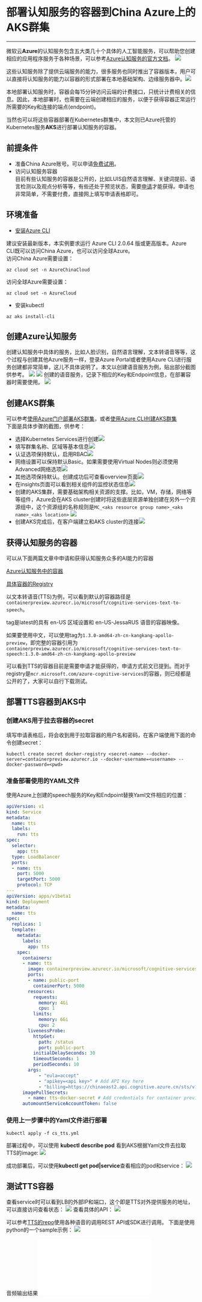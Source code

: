 # 部署认知服务的容器到China Azure上的AKS群集
---
微软云**Azure**的认知服务包含五大类几十个具体的人工智能服务，可以帮助您创建相应的应用程序服务于各种场景，可以参考[Azure认知服务的官方文档](https://azure.microsoft.com/zh-cn/services/cognitive-services/)。
![](/img/cs0.png)

这些认知服务除了提供云端服务的能力，很多服务也同时推出了容器版本，用户可以直接将认知服务的能力以容器的形式部署在本地基础架构、边缘服务器中。![](/img/architecture.png)

本地部署认知服务时，容器会每15分钟访问云端的计费接口，只统计计费相关的信息。因此，本地部署时，也需要在云端创建相应的服务，以便于获得容器正常运行所需要的Key和连接的端点(endpoint)。

当然也可以将这些容器部署在Kubernetes群集中，本文则已Azure托管的Kubernetes服务**AKS**进行部署认知服务的容器。


## 前提条件
* 准备China Azure账号。可以申请[免费试用](https://wd.azure.cn/zh-cn/pricing/1rmb-trial-full)。
* 访问认知服务容器  
目前有些认知服务的容器是公开的，比如LUIS自然语言理解、关键词提前、语言检测以及观点分析等等，有些还处于预览状态，需要[申请](https://docs.microsoft.com/zh-cn/azure/cognitive-services/cognitive-services-container-support)才能获得。申请也非常简单，不需要付费，直接网上填写申请表格即可。

## 环境准备
* [安装Azure CLI](https://docs.azure.cn/zh-cn/cli/install-azure-cli?view=azure-cli-latest)

建议安装最新版本，本实例要求运行 Azure CLI 2.0.64 版或更高版本。Azure CLI既可以访问China Azure，也可以访问全球Azure。  
访问China Azure需要设置：  
```
az cloud set -n AzureChinaCloud
```
访问全球Azure需要设置：  
```
az cloud set -n AzureCloud
```
* 安装kubectl  
```
az aks install-cli
```
## 创建Azure认知服务
创建认知服务中具体的服务，比如人脸识别，自然语言理解，文本转语音等等，这个过程与创建其他Azure服务一样，登录Azure Portal或者使用Azure CLI进行服务创建都非常简单，这儿不具体说明了。本文以创建语音服务为例，贴出部分截图供参考。
![](/img/cs1.png)
![](/img/cs2.png)
创建的语音服务，记录下相应的Key和Endpoint信息，在部署容器时需要使用。
![](/img/cs3.png)

## 创建AKS群集
可以参考[使用Azure门户部署AKS群集](https://docs.azure.cn/aks/kubernetes-walkthrough-portal)，或者[使用Azure CLI创建AKS群集](https://docs.azure.cn/zh-cn/aks/kubernetes-walkthrough)  
下面是具体步骤的截图，供参考：
* 选择Kubernetes Services进行创建![](/img/aks1.png)
* 填写群集名称、区域等基本信息![](/img/aks2.png)
* 认证选项保持默认，启用RBAC![](/img/aks3.png)
* 网络设置可以保持默认Basic。如果需要使用Virtual Nodes则必须使用Advanced网络选项![](/img/aks4.png)
* 其他选项保持默认。创建成功后可查看overview页面![](/img/aks5.png)
* 在insights页面可以看到相关组件的监控状态信息![](/img/aks6.png)
* 创建的AKS集群，需要基础架构相关资源的支撑。比如，VM，存储，网络等等组件，Azure会在AKS cluster创建时将这些底层资源单独创建在另外一个资源组中，这个资源组的名称规则是`MC_<aks resource group name>_<aks name>_<aks location>` ![](/img/aks7.png)
* 创建AKS完成后，在客户端建立和AKS cluster的连接![](img/az_kubectl1.png)

## 获得认知服务的容器
可以从下面两篇文章中申请和获得认知服务众多的AI能力的容器

[Azure认知服务中的容器](https://docs.microsoft.com/zh-cn/azure/cognitive-services/cognitive-services-container-support#containers-in-azure-cognitive-services)

[具体容器的Registry](https://docs.microsoft.com/zh-cn/azure/cognitive-services/containers/container-image-tags)

以文本转语音(TTS)为例，可以看到默认的容器路径是`containerpreview.azurecr.io/microsoft/cognitive-services-text-to-speech`。

tag是latest的具有 en-US 区域设置和 en-US-JessaRUS 语音的容器映像。

如果要使用中文，可以使用tag为`1.3.0-amd64-zh-cn-kangkang-apollo-preview`，即完整的容器引用为`containerpreview.azurecr.io/microsoft/cognitive-services-text-to-speech:1.3.0-amd64-zh-cn-kangkang-apollo-preview`

可以看到TTS的容器目前是需要申请才能获得的，申请方式前文已提到。而对于registry是`mcr.microsoft.com/azure-cognitive-services`的容器，则已经都是公开的了，大家可以自行下载测试。


## 部署TTS容器到AKS中
### 创建AKS用于拉去容器的secret
填写申请表格后，将会收到用于拉取容器的用户名和密码，在客户端使用下面的命令创建secret：
```
kubectl create secret docker-registry <secret-name> --docker-server=containerpreview.azurecr.io --docker-username=<username> --docker-password=<pwd>
```

### 准备部署使用的YAML文件
使用Azure上创建的speech服务的Key和Endpoint替换Yaml文件相应的位置：
```Yaml
apiVersion: v1
kind: Service
metadata:
  name: tts
  labels:
    run: tts
spec:
  selector:
    app: tts
  type: LoadBalancer
  ports:
  - name: tts
    port: 5000
    targetPort: 5000
    protocol: TCP
---
apiVersion: apps/v1beta1
kind: Deployment
metadata:
  name: tts
spec:
  replicas: 1
  template:
    metadata:
      labels:
        app: tts
    spec:
      containers:
      - name: tts
        image: containerpreview.azurecr.io/microsoft/cognitive-services-text-to-speech:1.3.0-amd64-zh-cn-kangkang-apollo-preview
        ports:
        - name: public-port
          containerPort: 5000
        resources:
          requests:
            memory: 4Gi
            cpu: 1
          limits:
            memory: 6Gi
            cpu: 2
        livenessProbe:
          httpGet:
            path: /status
            port: public-port
          initialDelaySeconds: 30
          timeoutSeconds: 1
          periodSeconds: 10
        args:
            - "eula=accept"
            - "apikey=<api key>" # Add API Key here
            - "billing=https://chinaeast2.api.cognitive.azure.cn/sts/v1.0/issuetoken" # Add billing key here
      imagePullSecrets:
        - name: tts-docker-secret # Add credentials for container preview registry here
      automountServiceAccountToken: false
```
### 使用上一步骤中的Yaml文件进行部署
```
kubectl apply -f cs_tts.yml
```
部署过程中，可以使用 **kubectl describe pod** 看到AKS根据Yaml文件去拉取TTS的image:
![](/img/kubectl_container_pulling.png)

成功部署后，可以使用**kubectl get pod|service**查看相应的pod和service：
![](/img/kubectl_container_running.png)

## 测试TTS容器
查看service时可以看到LB的外部IP和端口，这个即是TTS对外提供服务的地址，可以直接访问查看状态：
![](/img/tts_api_web_page.png)
查看具体的API：
![](/img/kubectl_container_swagger.png)

可以参考[TTS的repo](https://github.com/Azure-Samples/Cognitive-Speech-TTS)使用各种语音的调用REST API或SDK进行调用。
下面是使用python的一个sample示例：
![](/img/tts_python_sample.png)

音频输出结果<iframe frameborder="no" border="0" marginwidth="0" marginheight="0" src="/sample-20200214-002616.mp3"></iframe>